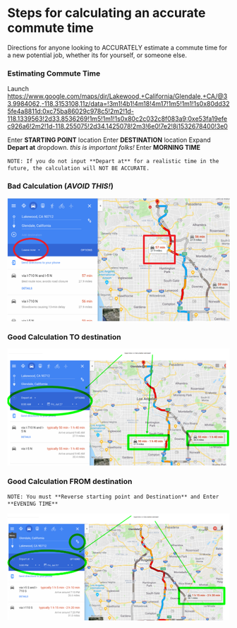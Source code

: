 # Steps for calculating an accurate commute time

Directions for anyone looking to ACCURATELY estimate a commute time for a new potential job, whether its for yourself, or someone else.

### Estimating Commute Time

Launch https://www.google.com/maps/dir/Lakewood,+California/Glendale,+CA/@33.9984062,-118.3153108,11z/data=!3m1!4b1!4m18!4m17!1m5!1m1!1s0x80dd325fe4a8811d:0xc75ba86029c978c5!2m2!1d-118.1339563!2d33.8536269!1m5!1m1!1s0x80c2c032c8f083a9:0xe53fa19efec926a6!2m2!1d-118.255075!2d34.1425078!2m3!6e0!7e2!8j1532678400!3e0


Enter **STARTING POINT** location
Enter **DESTINATION** location
Expand **Depart at** dropdown. *this is important folks!*
Enter **MORNING TIME**
```
NOTE: If you do not input **Depart at** for a realistic time in the future, the calculation will NOT BE ACCURATE. 
```

### Bad Calculation (*AVOID THIS!*)
![wizard](img/ShortcutMethodBAD.png)


### Good Calculation TO destination

![wizard](img/DirectionswithTimeTO.png)

### Good Calculation FROM destination

```
NOTE: You must **Reverse starting point and Destination** and Enter **EVENING TIME**
```

![wizard](img/DirectionsWithTimeFROM.png)









